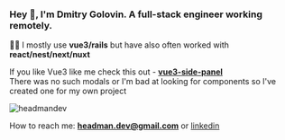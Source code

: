 
<h3>Hey 👋, I'm Dmitry Golovin. A full-stack engineer working remotely. </h3>  
  
👨‍💻 I mostly use **vue3/rails** but have also often worked with **react/nest/next/nuxt**

If you like Vue3 like me check this out - **[vue3-side-panel](https://github.com/headmandev/vue3-side-panel)** <br />
There was no such modals or I'm bad at looking for components so I've created one for my own project



<p><img align="center" src="https://github-readme-stats.vercel.app/api/top-langs?username=headmandev&show_icons=true&locale=en&layout=compact" alt="headmandev" />
</p>    


How to reach me: **headman.dev@gmail.com**  or [linkedin](https://linkedin.com/in/dmitry-golovin-headmandev)  
